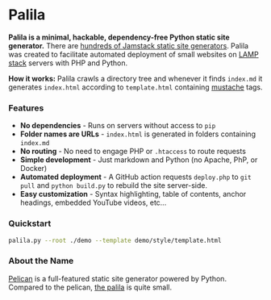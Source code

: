 # Palila

**Palila is a minimal, hackable, dependency-free Python static site generator.** There are [hundreds of Jamstack static site generators](https://jamstack.org/generators/). Palila was created to facilitate automated deployment of small websites on [LAMP stack](https://en.wikipedia.org/wiki/LAMP_(software_bundle)) servers with PHP and Python.

**How it works:** Palila crawls a directory tree and whenever it finds `index.md` it generates `index.html` according to `template.html` containing [mustache](https://mustache.github.io) tags.

### Features

* **No dependencies** - Runs on servers without access to `pip`
* **Folder names are URLs** - `index.html` is generated in folders containing `index.md`
* **No routing** - No need to engage PHP or `.htaccess` to route requests
* **Simple development** - Just markdown and Python (no Apache, PhP, or Docker)
* **Automated deployment** - A GitHub action requests `deploy.php` to `git pull` and `python build.py` to rebuild the site server-side.
* **Easy customization** - Syntax highlighting, table of contents, anchor headings, embedded YouTube videos, etc...

### Quickstart

```bash
palila.py --root ./demo --template demo/style/template.html
```

### About the Name

[Pelican](https://getpelican.com) is a full-featured static site generator powered by Python. Compared to the pelican, [the palila](https://en.wikipedia.org/wiki/Palila) is quite small.